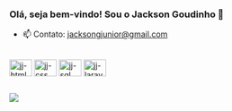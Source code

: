 ### Olá, seja bem-vindo! Sou o Jackson Goudinho 👋

- 📫 Contato: jacksongjunior@gmail.com

 <div style="display: inline_block"><br>
  
  <img align="center" alt="jj-html" height="30" width="40" src="https://cdn.jsdelivr.net/gh/devicons/devicon@latest/icons/html5/html5-original.svg" />
  <img align="center" alt="jj-css" height="30" width="40" src="https://cdn.jsdelivr.net/gh/devicons/devicon@latest/icons/css3/css3-original.svg" />
  <img align="center" alt="jj-sql" height="30" width="40" src="https://cdn.jsdelivr.net/gh/devicons/devicon@latest/icons/azuresqldatabase/azuresqldatabase-original.svg">  
  <img align="center" alt="jj-laravel" height="30" width="40" src="https://cdn.jsdelivr.net/gh/devicons/devicon@latest/icons/laravel/laravel-original.svg" />
   
</div>

##

<div>
  <a href="https://www.linkedin.com/in/jackson-silva-goudinho-junior/" target="_blank"><img src="https://img.shields.io/badge/-LinkedIn-%230077B5?style=for-the-badge&logo=linkedin&logoColor=white" target="_blank"></a> 
</div>
